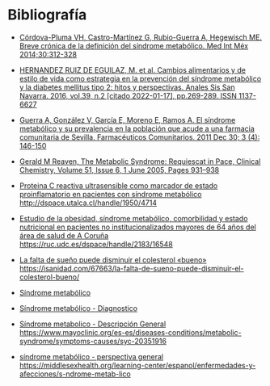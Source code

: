 # Bibliografía

- [Córdova-Pluma VH, Castro-Martínez G, Rubio-Guerra A, Hegewisch ME. Breve crónica de la definición del síndrome metabólico. Med Int Méx 2014;30:312-328](https://www.researchgate.net/profile/Marta-Hegewisch/publication/285026795_A_brief_chronic_of_metabolic_syndrome_definition/links/5bbcc9be299bf1049b7853b9/A-brief-chronic-of-metabolic-syndrome-definition.pdf)

- [HERNANDEZ RUIZ DE EGUILAZ, M. et al. Cambios alimentarios y de estilo de vida como estrategia en la prevención del síndrome metabólico y la diabetes mellitus tipo 2: hitos y perspectivas. Anales Sis San Navarra. 2016, vol.39, n.2 [citado  2022-01-17], pp.269-289. ISSN 1137-6627](http://scielo.isciii.es/scielo.php?script=sci_arttext&pid=S1137-66272016000200009&lng=es&nrm=iso)


- [Guerra A, González V, García E, Moreno E, Ramos A. El síndrome metabólico y su prevalencia en la población que acude a una farmacia comunitaria de Sevilla. Farmacéuticos Comunitarios. 2011 Dec 30; 3 (4): 146-150](https://www.farmaceuticoscomunitarios.org/es/journal-article/sindrome-metabolico-su-prevalencia-poblacion-que-acude-una-farmacia-comunitaria)

- [Gerald M Reaven, The Metabolic Syndrome: Requiescat in Pace, Clinical Chemistry, Volume 51, Issue 6, 1 June 2005, Pages 931–938](https://doi.org/10.1373/clinchem.2005.048611)

- [Proteina C reactiva ultrasensible como marcador de estado proinflamatorio en pacientes con síndrome metabólico](http://dspace.utalca.cl/handle/1950/4714) http://dspace.utalca.cl/handle/1950/4714

- [Estudio de la obesidad, síndrome metabólico, comorbilidad y estado nutricional en pacientes no institucionalizados mayores de 64 años del área de salud de A Coruña](https://ruc.udc.es/dspace/handle/2183/16548) https://ruc.udc.es/dspace/handle/2183/16548

- [La falta de sueño puede disminuir el colesterol «bueno»](https://isanidad.com/67663/la-falta-de-sueno-puede-disminuir-el-colesterol-bueno/) https://isanidad.com/67663/la-falta-de-sueno-puede-disminuir-el-colesterol-bueno/

- [Síndrome metabólico](https://www.cun.es/enfermedades-tratamientos/enfermedades/sindrome-metabolico)

- [Síndrome metabólico - Diagnostico](https://www.mayoclinic.org/es-es/diseases-conditions/metabolic-syndrome/diagnosis-treatment/drc-20351921)

- [Síndrome metabolico - Descripción General](https://www.mayoclinic.org/es-es/diseases-conditions/metabolic-syndrome/symptoms-causes/syc-20351916) https://www.mayoclinic.org/es-es/diseases-conditions/metabolic-syndrome/symptoms-causes/syc-20351916

- [síndrome metabólico - perspectiva general](https://middlesexhealth.org/learning-center/espanol/enfermedades-y-afecciones/s-ndrome-metab-lico) https://middlesexhealth.org/learning-center/espanol/enfermedades-y-afecciones/s-ndrome-metab-lico
